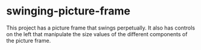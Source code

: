 # swinging-picture-frame

This project has a picture frame that swings perpetually.
It also has controls on the left that manipulate the size values of the different components of the picture frame.
